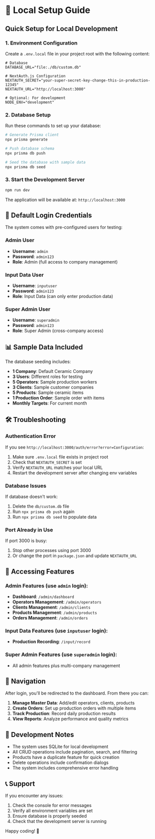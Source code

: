 # 🚀 Local Setup Guide

## Quick Setup for Local Development

### 1. Environment Configuration

Create a `.env.local` file in your project root with the following content:

```env
# Database
DATABASE_URL="file:./db/custom.db"

# NextAuth.js Configuration
NEXTAUTH_SECRET="your-super-secret-key-change-this-in-production-12345"
NEXTAUTH_URL="http://localhost:3000"

# Optional: For development
NODE_ENV="development"
```

### 2. Database Setup

Run these commands to set up your database:

```bash
# Generate Prisma client
npx prisma generate

# Push database schema
npx prisma db push

# Seed the database with sample data
npx prisma db seed
```

### 3. Start the Development Server

```bash
npm run dev
```

The application will be available at: `http://localhost:3000`

## 🔑 Default Login Credentials

The system comes with pre-configured users for testing:

### Admin User
- **Username**: `admin`
- **Password**: `admin123`
- **Role**: Admin (full access to company management)

### Input Data User
- **Username**: `inputuser`
- **Password**: `admin123`
- **Role**: Input Data (can only enter production data)

### Super Admin User
- **Username**: `superadmin`
- **Password**: `admin123`
- **Role**: Super Admin (cross-company access)

## 📊 Sample Data Included

The database seeding includes:

- **1 Company**: Default Ceramic Company
- **3 Users**: Different roles for testing
- **5 Operators**: Sample production workers
- **3 Clients**: Sample customer companies
- **5 Products**: Sample ceramic items
- **1 Production Order**: Sample order with items
- **Monthly Targets**: For current month

## 🛠️ Troubleshooting

### Authentication Error
If you see `http://localhost:3000/auth/error?error=Configuration`:

1. Make sure `.env.local` file exists in project root
2. Check that `NEXTAUTH_SECRET` is set
3. Verify `NEXTAUTH_URL` matches your local URL
4. Restart the development server after changing env variables

### Database Issues
If database doesn't work:

1. Delete the `db/custom.db` file
2. Run `npx prisma db push` again
3. Run `npx prisma db seed` to populate data

### Port Already in Use
If port 3000 is busy:

1. Stop other processes using port 3000
2. Or change the port in `package.json` and update `NEXTAUTH_URL`

## 🎯 Accessing Features

### Admin Features (use `admin` login):
- **Dashboard**: `/admin/dashboard`
- **Operators Management**: `/admin/operators`
- **Clients Management**: `/admin/clients`
- **Products Management**: `/admin/products`
- **Orders Management**: `/admin/orders`

### Input Data Features (use `inputuser` login):
- **Production Recording**: `/input/record`

### Super Admin Features (use `superadmin` login):
- All admin features plus multi-company management

## 📱 Navigation

After login, you'll be redirected to the dashboard. From there you can:

1. **Manage Master Data**: Add/edit operators, clients, products
2. **Create Orders**: Set up production orders with multiple items
3. **Track Production**: Record daily production results
4. **View Reports**: Analyze performance and quality metrics

## 🔧 Development Notes

- The system uses SQLite for local development
- All CRUD operations include pagination, search, and filtering
- Products have a duplicate feature for quick creation
- Delete operations include confirmation dialogs
- The system includes comprehensive error handling

## 📞 Support

If you encounter any issues:

1. Check the console for error messages
2. Verify all environment variables are set
3. Ensure database is properly seeded
4. Check that the development server is running

Happy coding! 🎉